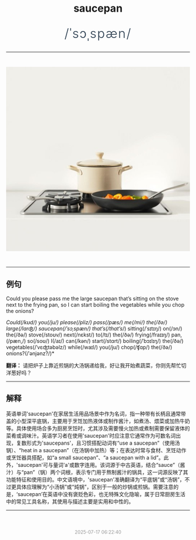 <div align="center">

# saucepan

<div style="margin: 30px 0;">
<h1 style="font-size: 2.5em; font-weight: 300; letter-spacing: 2px; margin: 0; color: #2c3e50;">
/ˈsɔˌspæn/
</h1>
</div>

</div>

---

<div align="center" style="margin: 40px 0;">

![saucepan](images/saucepan.png)

</div>

---

## 例句

Could you please pass me the large saucepan that’s sitting on the stove next to the frying pan, so I can start boiling the vegetables while you chop the onions?

*Could(/kʊd/) you(/ju/) please(/pliz/) pass(/pæs/) me(/mi/) the(/ðə/) large(/lɑrʤ/) saucepan(/ˈsɔˌspæn/) that’s(/that’s*/) sitting(/ˈsɪtɪŋ/) on(/ɔn/) the(/ðə/) stove(/stoʊv/) next(/nɛkst/) to(/tɪ/) the(/ðə/) frying(/fraɪɪŋ/) pan,(/pæn,/) so(/soʊ/) I(/aɪ/) can(/kən/) start(/stɑrt/) boiling(/ˈbɔɪlɪŋ/) the(/ðə/) vegetables(/ˈvɛʤtəbəlz/) while(/waɪl/) you(/ju/) chop(/ʧɑp/) the(/ðə/) onions?(/ˈənjənz?/)*

**翻译：** 请把炉子上靠近煎锅的大汤锅递给我，好让我开始煮蔬菜，你则先帮忙切洋葱好吗？

---

## 解释

英语单词'saucepan'在家居生活用品场景中作为名词，指一种带有长柄且通常带盖的小型深平底锅，主要用于烹饪加热液体或制作酱汁，如煮汤、煨菜或加热牛奶等。具体使用场合多为厨房烹饪时，尤其涉及需要慢火加热或煮制需要保留液体的菜肴或调味汁。英语学习者在使用'saucepan'时应注意它通常作为可数名词出现，复数形式为'saucepans'，且习惯搭配动词有“use a saucepan”（使用汤锅）、“heat in a saucepan”（在汤锅中加热）等；在表达时常与食材、烹饪动作或烹饪器具搭配，如“a small saucepan”、“a saucepan with a lid”。此外，'saucepan'可与量词'a'或数字连用。该词源于中古英语，结合“sauce”（酱汁）与“pan”（锅）两个词根，表示专门用于熬制酱汁的锅具，这一词源反映了其功能特征和使用目的。中文语境中，'saucepan'准确翻译为“平底锅”或“汤锅”，不过更具体应理解为“小汤锅”或“炖锅”，区别于一般的炒锅或煎锅。需要注意的是，‘saucepan’在英语中没有褒贬色彩，也无特殊文化隐喻，属于日常厨房生活中的常见工具名称，其使用与描述主要是实用和中性的。


---

<div align="center" style="margin-top: 50px;">
<small style="color: #999; font-size: 0.9em;">2025-07-17 06:22:40</small>
</div>
